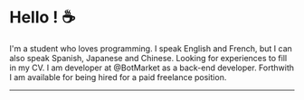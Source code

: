# Hello ! :coffee:

I'm a student who loves programming. I speak English and French, but I can also speak Spanish, Japanese and Chinese.
Looking for experiences to fill in my CV.
I am developer at @BotMarket as a back-end developer. Forthwith I am available for being hired for a paid freelance position.

---

<img src="https://komarev.com/ghpvc/?username=PxndxDev&style=flat-square&color=blue" alt=""/>

